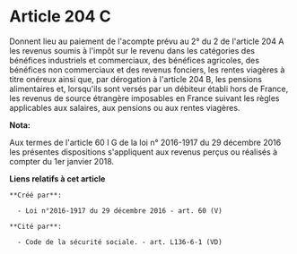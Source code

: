 # Article 204 C

Donnent lieu au paiement de l'acompte prévu au 2° du 2 de l'article 204 A les revenus soumis à l'impôt sur le revenu dans les
catégories des bénéfices industriels et commerciaux, des bénéfices agricoles, des bénéfices non commerciaux et des revenus
fonciers, les rentes viagères à titre onéreux ainsi que, par dérogation à l'article 204 B, les pensions alimentaires et,
lorsqu'ils sont versés par un débiteur établi hors de France, les revenus de source étrangère imposables en France suivant
les règles applicables aux salaires, aux pensions ou aux rentes viagères.

**Nota:**

Aux termes de l'article 60 I G de la loi n° 2016-1917 du 29 décembre 2016 les présentes dispositions s'appliquent aux revenus
perçus ou réalisés à compter du 1er janvier 2018.

**Liens relatifs à cet article**

	**Créé par**:

	  - Loi n°2016-1917 du 29 décembre 2016 - art. 60 (V)

	**Cité par**:

	  - Code de la sécurité sociale. - art. L136-6-1 (VD)
